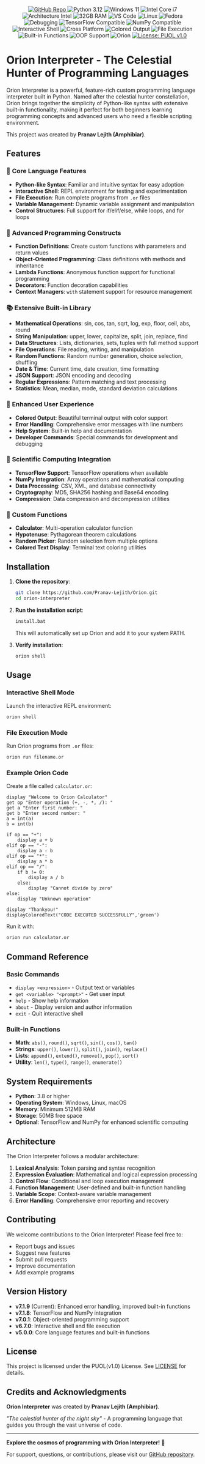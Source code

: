<p align="center">
  <a href="https://github.com/Pranav-Lejith/Orion" target="_blank">
    <img src="https://img.shields.io/badge/GitHub-Repo-181717?style=for-the-badge&logo=github&logoColor=white" alt="GitHub Repo" />
  </a>
 <img src="https://img.shields.io/badge/python-3.12-3776AB?style=for-the-badge&logo=python&logoColor=white" alt="Python 3.12" />
  <img src="https://img.shields.io/badge/windows-11-00A4EF?style=for-the-badge&logo=windows&logoColor=white" alt="Windows 11" />
  <img src="https://img.shields.io/badge/intel-Core_i7-0071C5?style=for-the-badge&logo=intel&logoColor=white" alt="Intel Core i7" />
  <img src="https://img.shields.io/badge/architecture-Intel-00A1F1?style=for-the-badge" alt="Architecture Intel" />
  <img src="https://img.shields.io/badge/ram-32GB-6F42C1?style=for-the-badge" alt="32GB RAM" />
  <img src="https://img.shields.io/badge/VS_Code-Visual_Studio_Code-005FCC?style=for-the-badge&logo=visual-studio-code&logoColor=white" alt="VS Code" />
  <img src="https://img.shields.io/badge/Linux-Tux-FAA61A?style=for-the-badge&logo=linux&logoColor=black" alt="Linux" />
  <img src="https://img.shields.io/badge/Fedora-Blue-294172?style=for-the-badge&logo=fedora&logoColor=white" alt="Fedora" />
  <img src="https://img.shields.io/badge/Debugging-Debug-FF8C00?style=for-the-badge&logo=bug&logoColor=white" alt="Debugging" />  <img src="https://img.shields.io/badge/TensorFlow-Compatible-FF6F00?style=for-the-badge&logo=tensorflow&logoColor=white" alt="TensorFlow Compatible" />
  <img src="https://img.shields.io/badge/NumPy-Compatible-013243?style=for-the-badge&logo=numpy&logoColor=white" alt="NumPy Compatible" />
  <img src="https://img.shields.io/badge/Interactive-Shell-4CAF50?style=for-the-badge&logo=terminal&logoColor=white" alt="Interactive Shell" />
  <img src="https://img.shields.io/badge/Cross--Platform-Windows%20%7C%20Linux%20%7C%20macOS-blue?style=for-the-badge" alt="Cross Platform" />
  <img src="https://img.shields.io/badge/Colored-Output-FF69B4?style=for-the-badge&logo=rainbow&logoColor=white" alt="Colored Output" />
  <img src="https://img.shields.io/badge/File-Execution-orange?style=for-the-badge&logo=file&logoColor=white" alt="File Execution" />
  <img src="https://img.shields.io/badge/Built--in-Functions-purple?style=for-the-badge&logo=function&logoColor=white" alt="Built-in Functions" />
  <img src="https://img.shields.io/badge/Object--Oriented-Programming-red?style=for-the-badge&logo=code&logoColor=white" alt="OOP Support" />
  <img src="https://img.shields.io/badge/ORION-Interpreter-cyan?style=for-the-badge&logo=star&logoColor=white" alt="Orion" />
    <a href="./LICENSE">
  <img src="https://img.shields.io/badge/license-PUOL--v1.0-red?style=for-the-badge" alt="License: PUOL v1.0" />
</a></p>

# Orion Interpreter - The Celestial Hunter of Programming Languages

Orion Interpreter is a powerful, feature-rich custom programming language interpreter built in Python. Named after the celestial hunter constellation, Orion brings together the simplicity of Python-like syntax with extensive built-in functionality, making it perfect for both beginners learning programming concepts and advanced users who need a flexible scripting environment.

This project was created by **Pranav Lejith (Amphibiar)**.


## Features

### 🚀 **Core Language Features**
- **Python-like Syntax**: Familiar and intuitive syntax for easy adoption
- **Interactive Shell**: REPL environment for testing and experimentation
- **File Execution**: Run complete programs from `.or` files
- **Variable Management**: Dynamic variable assignment and manipulation
- **Control Structures**: Full support for if/elif/else, while loops, and for loops

### 🔧 **Advanced Programming Constructs**
- **Function Definitions**: Create custom functions with parameters and return values
- **Object-Oriented Programming**: Class definitions with methods and inheritance
- **Lambda Functions**: Anonymous function support for functional programming
- **Decorators**: Function decoration capabilities
- **Context Managers**: `with` statement support for resource management

### 📚 **Extensive Built-in Library**
- **Mathematical Operations**: sin, cos, tan, sqrt, log, exp, floor, ceil, abs, round
- **String Manipulation**: upper, lower, capitalize, split, join, replace, find
- **Data Structures**: Lists, dictionaries, sets, tuples with full method support
- **File Operations**: File reading, writing, and manipulation
- **Random Functions**: Random number generation, choice selection, shuffling
- **Date & Time**: Current time, date creation, time formatting
- **JSON Support**: JSON encoding and decoding
- **Regular Expressions**: Pattern matching and text processing
- **Statistics**: Mean, median, mode, standard deviation calculations

### 🎨 **Enhanced User Experience**
- **Colored Output**: Beautiful terminal output with color support
- **Error Handling**: Comprehensive error messages with line numbers
- **Help System**: Built-in help and documentation
- **Developer Commands**: Special commands for development and debugging

### 🔬 **Scientific Computing Integration**
- **TensorFlow Support**: TensorFlow operations when available
- **NumPy Integration**: Array operations and mathematical computing
- **Data Processing**: CSV, XML, and database connectivity
- **Cryptography**: MD5, SHA256 hashing and Base64 encoding
- **Compression**: Data compression and decompression utilities

### 🎯 **Custom Functions**
- **Calculator**: Multi-operation calculator function
- **Hypotenuse**: Pythagorean theorem calculations
- **Random Picker**: Random selection from multiple options
- **Colored Text Display**: Terminal text coloring utilities

## Installation

1. **Clone the repository**:
   ```bash
   git clone https://github.com/Pranav-Lejith/Orion.git
   cd orion-interpreter
   ```

2. **Run the installation script**:
   ```bash
   install.bat
   ```
   This will automatically set up Orion and add it to your system PATH.

3. **Verify installation**:
   ```bash
   orion shell
   ```

## Usage

### Interactive Shell Mode
Launch the interactive REPL environment:
```bash
orion shell
```

### File Execution Mode
Run Orion programs from `.or` files:
```bash
orion run filename.or
```

### Example Orion Code

Create a file called `calculator.or`:
```orion
display "Welcome to Orion Calculator"
get op "Enter operation (+, -, *, /): "
get a "Enter first number: "
get b "Enter second number: "
a = int(a)
b = int(b)

if op == "+":
    display a + b
elif op == "-":
    display a - b
elif op == "*":
    display a * b
elif op == "/":
    if b != 0:
        display a / b
    else:
        display "Cannot divide by zero"
else:
    display "Unknown operation"

display "Thankyou!"
displayColoredText("CODE EXECUTED SUCCESSFULLY",'green')
```

Run it with:
```bash
orion run calculator.or
```

## Command Reference

### Basic Commands
- `display <expression>` - Output text or variables
- `get <variable> "<prompt>"` - Get user input
- `help` - Show help information
- `about` - Display version and author information
- `exit` - Quit interactive shell

### Built-in Functions
- **Math**: `abs()`, `round()`, `sqrt()`, `sin()`, `cos()`, `tan()`
- **Strings**: `upper()`, `lower()`, `split()`, `join()`, `replace()`
- **Lists**: `append()`, `extend()`, `remove()`, `pop()`, `sort()`
- **Utility**: `len()`, `type()`, `range()`, `enumerate()`

## System Requirements

- **Python**: 3.8 or higher
- **Operating System**: Windows, Linux, macOS
- **Memory**: Minimum 512MB RAM
- **Storage**: 50MB free space
- **Optional**: TensorFlow and NumPy for enhanced scientific computing

## Architecture

The Orion Interpreter follows a modular architecture:

1. **Lexical Analysis**: Token parsing and syntax recognition
2. **Expression Evaluation**: Mathematical and logical expression processing
3. **Control Flow**: Conditional and loop execution management
4. **Function Management**: User-defined and built-in function handling
5. **Variable Scope**: Context-aware variable management
6. **Error Handling**: Comprehensive error reporting and recovery

## Contributing

We welcome contributions to the Orion Interpreter! Please feel free to:

- Report bugs and issues
- Suggest new features
- Submit pull requests
- Improve documentation
- Add example programs

## Version History

- **v7.1.9** (Current): Enhanced error handling, improved built-in functions
- **v7.1.8**: TensorFlow and NumPy integration
- **v7.0.1**: Object-oriented programming support
- **v6.7.0**: Interactive shell and file execution
- **v5.0.0**: Core language features and built-in functions

## License

This project is licensed under the PUOL(v1.0) License. See [LICENSE](./LICENSE) for details.

## Credits and Acknowledgments

**Orion Interpreter** was created by **Pranav Lejith (Amphibiar)**.

*"The celestial hunter of the night sky"* - A programming language that guides you through the vast universe of code.

---

**Explore the cosmos of programming with Orion Interpreter!** 🌟

For support, questions, or contributions, please visit our [GitHub repository](https://github.com/Pranav-Lejith/Orion).
